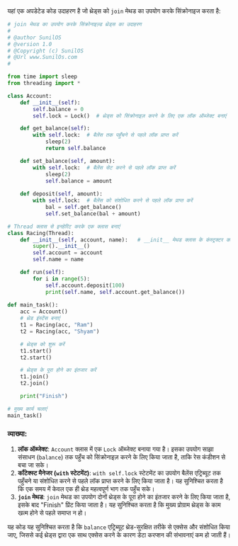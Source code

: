 यहां एक अपडेटेड कोड उदाहरण है जो थ्रेड्स को `join` मेथड का उपयोग करके सिंक्रोनाइज करता है:

```python
# join मेथड का उपयोग करके सिंक्रोनाइज़्ड थ्रेड्स का उदाहरण
#
# @author SunilOS  
# @version 1.0
# @Copyright (c) SunilOS  
# @Url www.SunilOs.com
#

from time import sleep
from threading import *

class Account:
    def __init__(self):
        self.balance = 0
        self.lock = Lock()  # थ्रेड्स को सिंक्रोनाइज़ करने के लिए एक लॉक ऑब्जेक्ट बनाएं

    def get_balance(self):
        with self.lock:  # बैलेंस तक पहुँचने से पहले लॉक प्राप्त करें
            sleep(2)
            return self.balance

    def set_balance(self, amount):
        with self.lock:  # बैलेंस सेट करने से पहले लॉक प्राप्त करें
            sleep(2)
            self.balance = amount
  
    def deposit(self, amount):
        with self.lock:  # बैलेंस को संशोधित करने से पहले लॉक प्राप्त करें
            bal = self.get_balance()
            self.set_balance(bal + amount)

# Thread क्लास से इनहेरिट करके एक क्लास बनाएं
class Racing(Thread):
    def __init__(self, account, name):   # __init__ मेथड क्लास के कंस्ट्रक्टर का अनुकरण करता है
        super().__init__()
        self.account = account 
        self.name = name

    def run(self):
        for i in range(5):
            self.account.deposit(100)
            print(self.name, self.account.get_balance())
        
def main_task():       
    acc = Account()        
    # थ्रेड इंस्टेंस बनाएं
    t1 = Racing(acc, "Ram")
    t2 = Racing(acc, "Shyam")

    # थ्रेड्स को शुरू करें
    t1.start()
    t2.start()

    # थ्रेड्स के पूरा होने का इंतजार करें
    t1.join()
    t2.join()

    print("Finish")

# मुख्य कार्य चलाएं
main_task()
```

### व्याख्या:
1. **लॉक ऑब्जेक्ट**: `Account` क्लास में एक `Lock` ऑब्जेक्ट बनाया गया है। इसका उपयोग साझा संसाधन (`balance`) तक पहुँच को सिंक्रोनाइज़ करने के लिए किया जाता है, ताकि रेस कंडीशन से बचा जा सके।
2. **कॉंटेक्स्ट मैनेजर (`with` स्टेटमेंट)**: `with self.lock` स्टेटमेंट का उपयोग बैलेंस एट्रिब्यूट तक पहुँचने या संशोधित करने से पहले लॉक प्राप्त करने के लिए किया जाता है। यह सुनिश्चित करता है कि एक समय में केवल एक ही थ्रेड महत्वपूर्ण भाग तक पहुँच सके।
3. **`join` मेथड**: `join` मेथड का उपयोग दोनों थ्रेड्स के पूरा होने का इंतजार करने के लिए किया जाता है, इसके बाद "Finish" प्रिंट किया जाता है। यह सुनिश्चित करता है कि मुख्य प्रोग्राम थ्रेड्स के काम खत्म होने से पहले समाप्त न हो।

यह कोड यह सुनिश्चित करता है कि `balance` एट्रिब्यूट थ्रेड-सुरक्षित तरीके से एक्सेस और संशोधित किया जाए, जिससे कई थ्रेड्स द्वारा एक साथ एक्सेस करने के कारण डेटा करप्शन की संभावनाएं कम हो जाती हैं।

